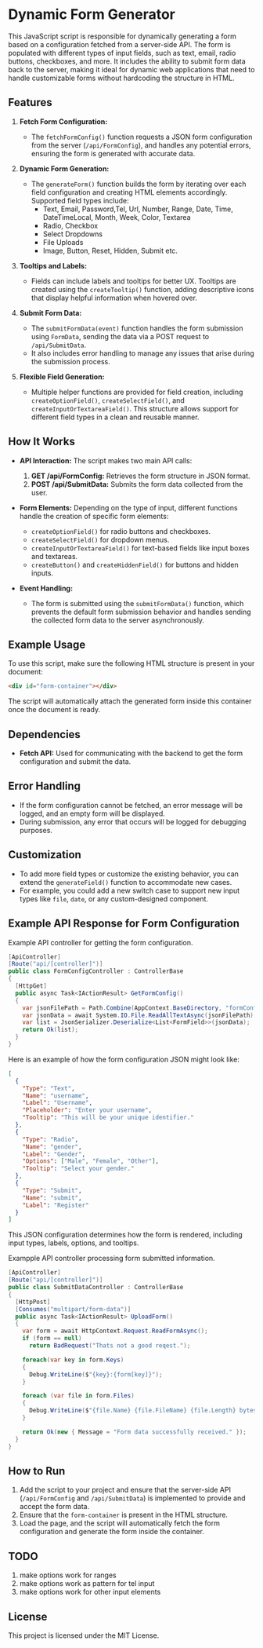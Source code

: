 # Dynamic Form Generator

This JavaScript script is responsible for dynamically generating a form based on a configuration fetched from a server-side API. The form is populated with different types of input fields, such as text, email, radio buttons, checkboxes, and more. It includes the ability to submit form data back to the server, making it ideal for dynamic web applications that need to handle customizable forms without hardcoding the structure in HTML.

## Features

1. **Fetch Form Configuration:**
   - The `fetchFormConfig()` function requests a JSON form configuration from the server (`/api/FormConfig`), and handles any potential errors, ensuring the form is generated with accurate data.

2. **Dynamic Form Generation:**
   - The `generateForm()` function builds the form by iterating over each field configuration and creating HTML elements accordingly. Supported field types include:
     - Text, Email, Password,Tel, Url, Number, Range, Date, Time, DateTimeLocal, Month, Week, Color, Textarea
     - Radio, Checkbox
     - Select Dropdowns
     - File Uploads
     - Image, Button, Reset, Hidden, Submit etc.

3. **Tooltips and Labels:**
   - Fields can include labels and tooltips for better UX. Tooltips are created using the `createTooltip()` function, adding descriptive icons that display helpful information when hovered over.

4. **Submit Form Data:**
   - The `submitFormData(event)` function handles the form submission using `FormData`, sending the data via a POST request to `/api/SubmitData`.
   - It also includes error handling to manage any issues that arise during the submission process.

5. **Flexible Field Generation:**
   - Multiple helper functions are provided for field creation, including `createOptionField()`, `createSelectField()`, and `createInputOrTextareaField()`. This structure allows support for different field types in a clean and reusable manner.

## How It Works

- **API Interaction:** The script makes two main API calls:
  1. **GET /api/FormConfig:** Retrieves the form structure in JSON format.
  2. **POST /api/SubmitData:** Submits the form data collected from the user.

- **Form Elements:** Depending on the type of input, different functions handle the creation of specific form elements:
  - `createOptionField()` for radio buttons and checkboxes.
  - `createSelectField()` for dropdown menus.
  - `createInputOrTextareaField()` for text-based fields like input boxes and textareas.
  - `createButton()` and `createHiddenField()` for buttons and hidden inputs.

- **Event Handling:**
  - The form is submitted using the `submitFormData()` function, which prevents the default form submission behavior and handles sending the collected form data to the server asynchronously.

## Example Usage

To use this script, make sure the following HTML structure is present in your document:

```html
<div id="form-container"></div>
```

The script will automatically attach the generated form inside this container once the document is ready.

## Dependencies

- **Fetch API:** Used for communicating with the backend to get the form configuration and submit the data.

## Error Handling

- If the form configuration cannot be fetched, an error message will be logged, and an empty form will be displayed.
- During submission, any error that occurs will be logged for debugging purposes.

## Customization

- To add more field types or customize the existing behavior, you can extend the `generateField()` function to accommodate new cases.
- For example, you could add a new switch case to support new input types like `file`, `date`, or any custom-designed component.

## Example API Response for Form Configuration

Example API controller for getting the form configuration.

```c#
[ApiController]
[Route("api/[controller]")]
public class FormConfigController : ControllerBase
{
  [HttpGet]
  public async Task<IActionResult> GetFormConfig()
  {
    var jsonFilePath = Path.Combine(AppContext.BaseDirectory, "formConfigData.json");
    var jsonData = await System.IO.File.ReadAllTextAsync(jsonFilePath);
    var list = JsonSerializer.Deserialize<List<FormField>>(jsonData);
    return Ok(list);
  }
}
```

Here is an example of how the form configuration JSON might look like:

```json
[
  {
    "Type": "Text",
    "Name": "username",
    "Label": "Username",
    "Placeholder": "Enter your username",
    "Tooltip": "This will be your unique identifier."
  },
  {
    "Type": "Radio",
    "Name": "gender",
    "Label": "Gender",
    "Options": ["Male", "Female", "Other"],
    "Tooltip": "Select your gender."
  },
  {
    "Type": "Submit",
    "Name": "submit",
    "Label": "Register"
  }
]
```

This JSON configuration determines how the form is rendered, including input types, labels, options, and tooltips.

Exampple API controller processing form submitted information.

```c#
[ApiController]
[Route("api/[controller]")]
public class SubmitDataController : ControllerBase
{
  [HttpPost]
  [Consumes("multipart/form-data")]
  public async Task<IActionResult> UploadForm()
  {
    var form = await HttpContext.Request.ReadFormAsync();
    if (form == null)
      return BadRequest("Thats not a good reqest.");

    foreach(var key in form.Keys)
    {
      Debug.WriteLine($"{key}:{form[key]}");
    }

    foreach (var file in form.Files)
    {
      Debug.WriteLine($"{file.Name} {file.FileName} {file.Length} bytes");
    }

    return Ok(new { Message = "Form data successfully received." });
  }
}
```



## How to Run

1. Add the script to your project and ensure that the server-side API (`/api/FormConfig` and `/api/SubmitData`) is implemented to provide and accept the form data.
2. Ensure that the `form-container` is present in the HTML structure.
3. Load the page, and the script will automatically fetch the form configuration and generate the form inside the container.

## TODO
 1. make options work for ranges
 2. make options work as pattern for tel input
 3. make options work for other input elements

## License

This project is licensed under the MIT License.

